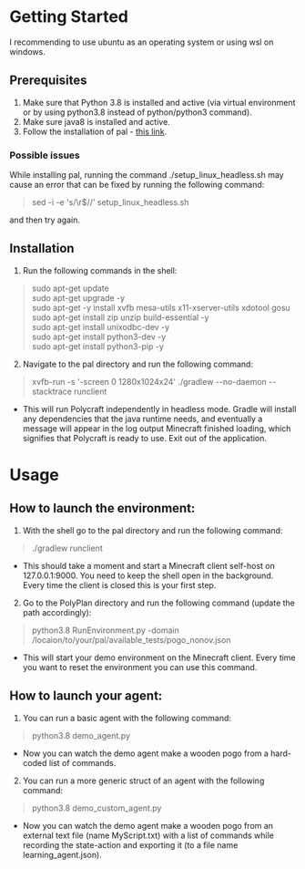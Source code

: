 # Getting Started

I recommending to use ubuntu as an operating system or using wsl on windows. <br />

## Prerequisites
1. Make sure that Python 3.8 is installed and active (via virtual environment or by using python3.8 instead of python/python3 command).
2. Make sure java8 is installed and active.
3. Follow the installation of pal - [this link](https://github.com/StephenGss/PAL/tree/release_2.0#Installation).

### Possible issues
While installing pal, running the command ./setup_linux_headless.sh may cause an error that can be fixed by running the following command:
> sed -i -e 's/\r$//' setup_linux_headless.sh

and then try again.

## Installation
1. Run the following commands in the shell:
> sudo apt-get update <br />
> sudo apt-get upgrade -y <br />
> sudo apt-get -y install xvfb mesa-utils x11-xserver-utils xdotool gosu <br />
> sudo apt-get install zip unzip build-essential -y <br />
> sudo apt-get install unixodbc-dev -y <br />
> sudo apt-get install python3-dev -y <br />
> sudo apt-get install python3-pip -y <br />

2. Navigate to the pal directory and run the following command:
> xvfb-run -s '-screen 0 1280x1024x24' ./gradlew --no-daemon --stacktrace runclient
* This will run Polycraft independently in headless mode. Gradle will install any dependencies that the java runtime needs, and eventually a message will appear in the log output Minecraft finished loading, which signifies that Polycraft is ready to use. Exit out of the application.


# Usage

## How to launch the environment:
1. With the shell go to the pal directory and run the following command: 
> ./gradlew runclient
* This should take a moment and start a Minecraft client self-host on 127.0.0.1:9000. You need to keep the shell open in the background. Every time the client is closed this is your first step.
2. Go to the PolyPlan directory and run the following command (update the path accordingly): 
> python3.8 RunEnvironment.py -domain /locaion/to/your/pal/available_tests/pogo_nonov.json
* This will start your demo environment on the Minecraft client. Every time you want to reset the environment you can use this command.

## How to launch your agent:
1. You can run a basic agent with the following command: 
> python3.8 demo_agent.py 
* Now you can watch the demo agent make a wooden pogo from a hard-coded list of commands.
2. You can run a more generic struct of an agent with the following command: 
> python3.8 demo_custom_agent.py 
* Now you can watch the demo agent make a wooden pogo from an external text file (name MyScript.txt) with a list of commands while recording the state-action and exporting it (to a file name learning_agent.json).

